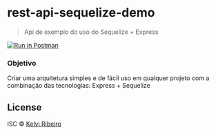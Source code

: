 # rest-api-sequelize-demo

> Api de exemplo do uso do Sequelize + Express

[![Run in Postman](https://run.pstmn.io/button.svg)](https://app.getpostman.com/run-collection/69a95c4bbfdb077ded56)

### Objetivo
 
 Criar uma arquitetura simples e de fácil uso em qualquer projeto com a combinação das tecnologias: Express + Sequelize



## License

ISC © [Kelvi Ribeiro](https://github.com/kelvi-ribeiro)
